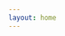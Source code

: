 ```yaml
---
layout: home
---
```



<PageIframe top="-100px" src="https://element.eleme.cn/#/zh-CN/component/installation"></PageIframe>